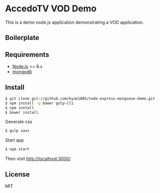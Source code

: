 # AccedoTV VOD Demo

This is a demo node.js application demonstrating a VOD application.

## Boilerplate


## Requirements

* [NodeJs](http://nodejs.org) >= 6.x 
* [mongodb](http://mongodb.org)

## Install

```sh
$ git clone git://github.com/kyue1005/node-express-mongoose-demo.git
$ npm install -g bower gulp-cli
$ npm install
$ bower install
```
Generate css

```sh
$ gulp sass
```

Start app

```sh
$ npm start
```

Then visit [http://localhost:3000/](http://localhost:3000/)

## License

MIT
